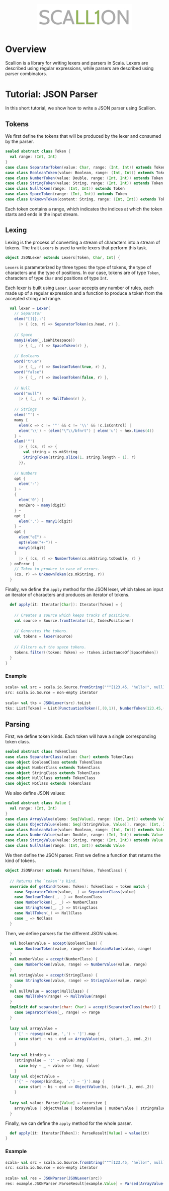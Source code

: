 <p align="center">
<img src="images/scallion.png" width="300px" alt="SCALL1ON" />
</p>

# Overview

Scallion is a library for writing lexers and parsers in Scala.
Lexers are described using regular expressions, while parsers are described using parser combinators.


# Tutorial: JSON Parser

In this short tutorial, we show how to write a JSON parser using Scallion.

## Tokens

We first define the tokens that will be produced by the lexer and consumed by the parser.

```scala
sealed abstract class Token {
  val range: (Int, Int)
}
case class SeparatorToken(value: Char, range: (Int, Int)) extends Token
case class BooleanToken(value: Boolean, range: (Int, Int)) extends Token
case class NumberToken(value: Double, range: (Int, Int)) extends Token
case class StringToken(value: String, range: (Int, Int)) extends Token
case class NullToken(range: (Int, Int)) extends Token
case class SpaceToken(range: (Int, Int)) extends Token
case class UnknownToken(content: String, range: (Int, Int)) extends Token
```

Each token contains a range, which indicates the indices at which the token starts and ends in the input stream.

## Lexing

Lexing is the process of converting a stream of characters into a stream of tokens.
The trait `Lexers` is used to write lexers that perform this task.

```scala
object JSONLexer extends Lexers[Token, Char, Int] {
```

`Lexers` is parameterized by three types: the type of tokens, the type of characters and the type of positions. In our case, tokens are of type `Token`, characters of type `Char` and positions of type `Int`.

Each lexer is built using `Lexer`. `Lexer` accepts any number of rules, each made up of a regular expression and a function to produce a token from the accepted string and range.

```scala
  val lexer = Lexer(
    // Separator
    elem("[]{},:")
      |> { (cs, r) => SeparatorToken(cs.head, r) },

    // Space
    many1(elem(_.isWhitespace))
      |> { (_, r) => SpaceToken(r) },

    // Booleans
    word("true")
      |> { (_, r) => BooleanToken(true, r) },
    word("false")
      |> { (_, r) => BooleanToken(false, r) },

    // Null
    word("null")
      |> { (_, r) => NullToken(r) },

    // Strings
    elem('"') ~
    many {
      elem(c => c != '"' && c != '\\' && !c.isControl) |
      elem('\\') ~ (elem("\"\\/bfnrt") | elem('u') ~ hex.times(4))
    } ~
    elem('"')
      |> { (cs, r) => {
        val string = cs.mkString
        StringToken(string.slice(1, string.length - 1), r)
      }},

    // Numbers
    opt {
      elem('-')
    } ~
    {
      elem('0') |
      nonZero ~ many(digit)
    } ~
    opt {
      elem('.') ~ many1(digit)
    } ~
    opt {
      elem("eE") ~
      opt(elem("+-")) ~
      many1(digit)
    }
      |> { (cs, r) => NumberToken(cs.mkString.toDouble, r) }
  ) onError {
    // Token to produce in case of errors.
    (cs, r) => UnknownToken(cs.mkString, r))
  }
```

Finally, we define the `apply` method for the JSON lexer, which takes an input an iterator of characters and produces an iterator of tokens.

```scala
  def apply(it: Iterator[Char]): Iterator[Token] = {

    // Creates a source which keeps tracks of positions.
    val source = Source.fromIterator(it, IndexPositioner)

    // Generates the tokens.
    val tokens = lexer(source)

    // Filters out the space tokens.
    tokens.filter((token: Token) => !token.isInstanceOf[SpaceToken])
  }
}

```

### Example

```scala
scala> val src = scala.io.Source.fromString("""[123.45, "hello!", null]""")
src: scala.io.Source = non-empty iterator

scala> val tks = JSONLexer(src).toList
tks: List[Token] = List(PunctuationToken([,(0,1)), NumberToken(123.45,(1,7)), PunctuationToken(,,(7,8)), StringToken(hello!,(9,17)), PunctuationToken(,,(17,18)), NullToken((19,23)), PunctuationToken(],(23,24)))
```
## Parsing

First, we define token kinds. Each token will have a single corresponding token class.

```scala
sealed abstract class TokenClass
case class SeparatorClass(value: Char) extends TokenClass
case object BooleanClass extends TokenClass
case object NumberClass extends TokenClass
case object StringClass extends TokenClass
case object NullClass extends TokenClass
case object NoClass extends TokenClass
```

We also define JSON values:

```scala
sealed abstract class Value {
  val range: (Int, Int)
}
case class ArrayValue(elems: Seq[Value], range: (Int, Int)) extends Value
case class ObjectValue(elems: Seq[(StringValue, Value)], range: (Int, Int)) extends Value
case class BooleanValue(value: Boolean, range: (Int, Int)) extends Value
case class NumberValue(value: Double, range: (Int, Int)) extends Value
case class StringValue(value: String, range: (Int, Int)) extends Value
case class NullValue(range: (Int, Int)) extends Value
```

We then define the JSON parser. First we define a function that returns the kind of tokens.

```scala
object JSONParser extends Parsers[Token, TokenClass] {

  // Returns the `token`'s kind.
  override def getKind(token: Token): TokenClass = token match {
    case SeparatorToken(value, _) => SeparatorClass(value)
    case BooleanToken(_, _) => BooleanClass
    case NumberToken(_, _) => NumberClass
    case StringToken(_, _) => StringClass
    case NullToken(_) => NullClass
    case _ => NoClass
  }
```

Then, we define parsers for the different JSON values.

```scala
  val booleanValue = accept(BooleanClass) {
    case BooleanToken(value, range) => BooleanValue(value, range)
  }
  val numberValue = accept(NumberClass) {
    case NumberToken(value, range) => NumberValue(value, range)
  }
  val stringValue = accept(StringClass) {
    case StringToken(value, range) => StringValue(value, range)
  }
  val nullValue = accept(NullClass) {
    case NullToken(range) => NullValue(range)
  }
  implicit def separator(char: Char) = accept(SeparatorClass(char)) {
    case SeparatorToken(_, range) => range
  }

  lazy val arrayValue =
    ('[' ~ repsep(value, ',') ~ ']').map {
      case start ~ vs ~ end => ArrayValue(vs, (start._1, end._2))
    }

  lazy val binding =
    (stringValue ~ ':' ~ value).map {
      case key ~ _ ~ value => (key, value)
    }
  lazy val objectValue =
    ('{' ~ repsep(binding, ',') ~ '}').map {
      case start ~ bs ~ end => ObjectValue(bs, (start._1, end._2))
    }

  lazy val value: Parser[Value] = recursive {
    arrayValue | objectValue | booleanValue | numberValue | stringValue | nullValue
  }
```

Finally, we can define the `apply` method for the whole parser.

```scala
  def apply(it: Iterator[Token]): ParseResult[Value] = value(it)
}
```

### Example

```scala
scala> val src = scala.io.Source.fromString("""[123.45, "hello!", null]""")
src: scala.io.Source = non-empty iterator

scala> val res = JSONParser(JSONLexer(src))
res: example.JSONParser.ParseResult[example.Value] = Parsed(ArrayValue(Vector(NumberValue(123.45,(1,7)), StringValue(hello!,(9,17)), NullValue((19,23))),(0,24)),Success(ArrayValue(Vector(NumberValue(123.45,(1,7)), StringValue(hello!,(9,17)), NullValue((19,23))),(0,24))))
```
